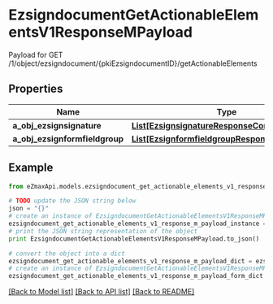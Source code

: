 # EzsigndocumentGetActionableElementsV1ResponseMPayload

Payload for GET /1/object/ezsigndocument/{pkiEzsigndocumentID}/getActionableElements

## Properties
Name | Type | Description | Notes
------------ | ------------- | ------------- | -------------
**a_obj_ezsignsignature** | [**List[EzsignsignatureResponseCompound]**](EzsignsignatureResponseCompound.md) |  | 
**a_obj_ezsignformfieldgroup** | [**List[EzsignformfieldgroupResponseCompound]**](EzsignformfieldgroupResponseCompound.md) |  | 

## Example

```python
from eZmaxApi.models.ezsigndocument_get_actionable_elements_v1_response_m_payload import EzsigndocumentGetActionableElementsV1ResponseMPayload

# TODO update the JSON string below
json = "{}"
# create an instance of EzsigndocumentGetActionableElementsV1ResponseMPayload from a JSON string
ezsigndocument_get_actionable_elements_v1_response_m_payload_instance = EzsigndocumentGetActionableElementsV1ResponseMPayload.from_json(json)
# print the JSON string representation of the object
print EzsigndocumentGetActionableElementsV1ResponseMPayload.to_json()

# convert the object into a dict
ezsigndocument_get_actionable_elements_v1_response_m_payload_dict = ezsigndocument_get_actionable_elements_v1_response_m_payload_instance.to_dict()
# create an instance of EzsigndocumentGetActionableElementsV1ResponseMPayload from a dict
ezsigndocument_get_actionable_elements_v1_response_m_payload_form_dict = ezsigndocument_get_actionable_elements_v1_response_m_payload.from_dict(ezsigndocument_get_actionable_elements_v1_response_m_payload_dict)
```
[[Back to Model list]](../README.md#documentation-for-models) [[Back to API list]](../README.md#documentation-for-api-endpoints) [[Back to README]](../README.md)


